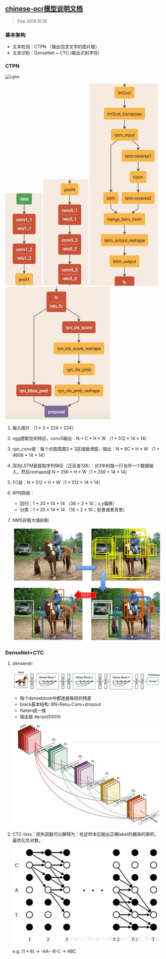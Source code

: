 ## [chinese-ocr模型说明文档](https://github.com/YCG09/chinese_ocr)
> Fire 2018.10.18

### 基本架构
* 文本检测：CTPN （输出包含文字的图片框）
* 文本识别：DenseNet + CTC (输出识别字符)

### CTPN
![cptn](http://5b0988e595225.cdn.sohucs.com/images/20171130/5466184cc9504f62adcf602a899aca83.jpeg)


![](./vgg1.jpg) ![](./vgg2.jpg) ![](./vgg3.jpg) ![](./vgg4.jpg)

1. 输入图片 （1 * 3 * 224 * 224）
2. vgg提取空间特征，conv5输出：N * C * H * W （1 * 512 * 14 * 14）
3. rpn_conv层：每个点取周围3 * 3区域做滑窗，输出：N * 9C * H * W （1 * 4608 * 14 * 14）
4. 双向LSTM层提取序列特征（正反各128）：对3中的每一行当作一个数据输入，然后reshape成 N * 256 * H * W（1 * 256 * 14 * 14）
5. FC层：N * 512 * H * W（1 * 512 * 14 * 14）
6. RPN网络：
	* 回归：1 * 20 * 14 * 14  （36 = 2 * 10；x,y偏移）
	* 分类：1 * 20 * 14 * 14  （18 = 2 * 10；前景或者背景）
7. NMS非极大值抑制

	![](./nms.jpg)

### DenseNet+CTC

1. densenet: 
	
	![](./densenet.jpg)
	
	* 每个denseblock中都连接每层的残差
	* block基本结构: BN+Relu+Conv+dropout
	* flatten成一维
	* 输出层 dense(5000)

	![](./denseblock.jpg)
	
2. CTC-loss：损失函数可以解释为：给定样本后输出正确label的概率的乘积，最优化负对数。

	![](./ctc.jpg)
	
	e.g. [1 * 8] -> -AA--B-C -> ABC